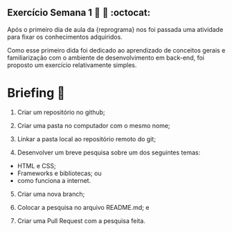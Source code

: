 ## Exercício Semana 1 :green_book: :notebook: :octocat:
Após o primeiro dia de aula da {reprograma} nos foi passada uma atividade para fixar os conhecimentos adquiridos. 

Como esse primeiro dida foi dedicado ao aprendizado de conceitos gerais e familiarização com o ambiente de desenvolvimento em 
back-end, foi proposto um exercício relativamente simples.

# Briefing :memo: 

1. Criar um repositório no github; 

2. Criar uma pasta no computador com o mesmo nome;

3. Linkar a pasta local ao repositório remoto do git;

4. Desenvolver um breve pesquisa sobre um dos seguintes temas: 
* HTML e CSS;
* Frameworks e bibliotecas; ou
* como funciona a internet.

5. Criar uma nova branch;

6. Colocar a pesquisa no arquivo README.md; e

7. Criar uma Pull Request com a pesquisa feita.


